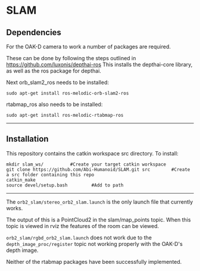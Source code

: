 # SLAM

## Dependencies ##
For the OAK-D camera to work a number of packages are required. 

These can be done by following the steps outlined in https://github.com/luxonis/depthai-ros
This installs the depthai-core library, as well as the ros package for depthai.

Next orb_slam2_ros needs to be installed:
```
sudo apt-get install ros-melodic-orb-slam2-ros
```
rtabmap_ros also needs to be installed:

```
sudo apt-get install ros-melodic-rtabmap-ros
```

---
## Installation ##
This repository contains the catkin workspace src directory.
To install:
```
mkdir slam_ws/          #Create your target catkin workspace
git clone https://github.com/Abi-Humanoid/SLAM.git src        #Create a src folder containing this repo
catkin_make 
source devel/setup.bash         #Add to path
```

---
The ```orb2_slam/stereo_orb2_slam.launch``` is the only launch file that currently works.

The output of this is a PointCloud2 in the slam/map_points topic.
When this topic is viewed in rviz the features of the room can be viewed.

```orb2_slam/rgbd_orb2_slam.launch``` does not work due to the ```depth_image_proc/register``` topic not working properly with the OAK-D's depth image.

Neither of the rtabmap packages have been successfully implemented.

